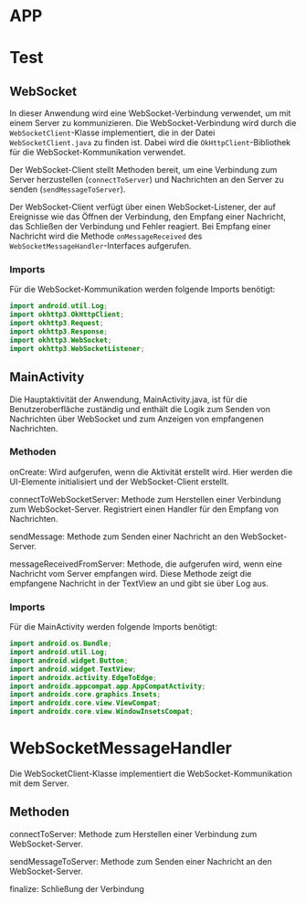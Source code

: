 # APP
# Test
## WebSocket

In dieser Anwendung wird eine WebSocket-Verbindung verwendet, um mit einem Server zu kommunizieren. 
Die WebSocket-Verbindung wird durch die `WebSocketClient`-Klasse implementiert, die in der Datei 
`WebSocketClient.java` zu finden ist. Dabei wird die `OkHttpClient`-Bibliothek für die 
WebSocket-Kommunikation verwendet.

Der WebSocket-Client stellt Methoden bereit, um eine Verbindung zum Server herzustellen
(`connectToServer`) und Nachrichten an den Server zu senden (`sendMessageToServer`).

Der WebSocket-Client verfügt über einen WebSocket-Listener, der auf Ereignisse wie das Öffnen 
der Verbindung, den Empfang einer Nachricht, das Schließen der Verbindung und Fehler reagiert. 
Bei Empfang einer Nachricht wird die Methode `onMessageReceived` des
`WebSocketMessageHandler`-Interfaces aufgerufen.


### Imports

Für die WebSocket-Kommunikation werden folgende Imports benötigt:

```java
import android.util.Log;
import okhttp3.OkHttpClient;
import okhttp3.Request;
import okhttp3.Response;
import okhttp3.WebSocket;
import okhttp3.WebSocketListener;
````




## MainActivity
Die Hauptaktivität der Anwendung, MainActivity.java, ist für die Benutzeroberfläche zuständig 
und enthält die Logik zum Senden von Nachrichten über WebSocket und zum Anzeigen von empfangenen
Nachrichten.

### Methoden
onCreate: Wird aufgerufen, wenn die Aktivität erstellt wird. Hier werden die UI-Elemente 
initialisiert und der WebSocket-Client erstellt.

connectToWebSocketServer: Methode zum Herstellen einer Verbindung zum WebSocket-Server.
Registriert einen Handler für den Empfang von Nachrichten.

sendMessage: Methode zum Senden einer Nachricht an den WebSocket-Server.

messageReceivedFromServer: Methode, die aufgerufen wird, wenn eine Nachricht vom Server empfangen 
wird. Diese Methode zeigt die empfangene Nachricht in der TextView an und gibt sie über Log aus.



### Imports
Für die MainActivity werden folgende Imports benötigt:
```java
import android.os.Bundle;
import android.util.Log;
import android.widget.Button;
import android.widget.TextView;
import androidx.activity.EdgeToEdge;
import androidx.appcompat.app.AppCompatActivity;
import androidx.core.graphics.Insets;
import androidx.core.view.ViewCompat;
import androidx.core.view.WindowInsetsCompat;
```


# WebSocketMessageHandler
Die WebSocketClient-Klasse implementiert die WebSocket-Kommunikation mit dem Server.

## Methoden

connectToServer: Methode zum Herstellen einer Verbindung zum WebSocket-Server.

sendMessageToServer: Methode zum Senden einer Nachricht an den WebSocket-Server.

finalize: Schließung der Verbindung








